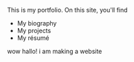 This is my portfolio.
On this site, you'll find
* My biography
* My projects
* My résumé


wow hallo!
i am making a website